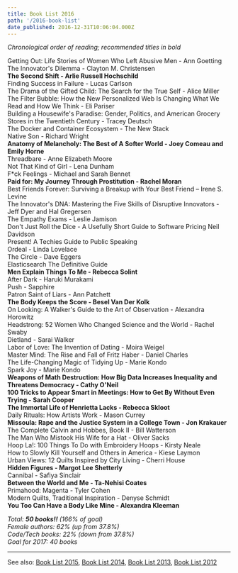 ```yaml
---
title: Book List 2016
path: '/2016-book-list'
date_published: 2016-12-31T10:06:04.000Z
---
```


_Chronological order of reading; recommended titles in bold_

Getting Out: Life Stories of Women Who Left Abusive Men - Ann Goetting  
The Innovator's Dilemma - Clayton M. Christensen  
**The Second Shift - Arlie Russell Hochschild**  
Finding Success in Failure - Lucas Carlson  
The Drama of the Gifted Child: The Search for the True Self - Alice Miller  
The Filter Bubble: How the New Personalized Web Is Changing What We Read and How We Think - Eli Pariser  
Building a Housewife's Paradise: Gender, Politics, and American Grocery Stores in the Twentieth Century - Tracey Deutsch  
The Docker and Container Ecosystem - The New Stack  
Native Son - Richard Wright  
**Anatomy of Melancholy: The Best of A Softer World - Joey Comeau and Emily Horne**  
Threadbare - Anne Elizabeth Moore  
Not That Kind of Girl - Lena Dunham  
F\*ck Feelings - Michael and Sarah Bennet  
**Paid for: My Journey Through Prostitution - Rachel Moran**  
Best Friends Forever: Surviving a Breakup with Your Best Friend – Irene S. Levine  
The Innovator's DNA: Mastering the Five Skills of Disruptive Innovators - Jeff Dyer and Hal Gregersen  
The Empathy Exams - Leslie Jamison  
Don't Just Roll the Dice - A Usefully Short Guide to Software Pricing Neil Davidson  
Present! A Techies Guide to Public Speaking  
Ordeal - Linda Lovelace  
The Circle - Dave Eggers  
Elasticsearch The Definitive Guide  
**Men Explain Things To Me - Rebecca Solint**  
After Dark - Haruki Murakami  
Push - Sapphire  
Patron Saint of Liars - Ann Patchett  
**The Body Keeps the Score - Besel Van Der Kolk**  
On Looking: A Walker's Guide to the Art of Observation - Alexandra Horowitz  
Headstrong: 52 Women Who Changed Science and the World - Rachel Swaby  
Dietland - Sarai Walker  
Labor of Love: The Invention of Dating - Moira Weigel  
Master Mind: The Rise and Fall of Fritz Haber - Daniel Charles  
The Life-Changing Magic of Tidying Up - Marie Kondo  
Spark Joy - Marie Kondo  
**Weapons of Math Destruction: How Big Data Increases Inequality and Threatens Democracy - Cathy O'Neil**  
**100 Tricks to Appear Smart in Meetings: How to Get By Without Even Trying - Sarah Cooper**  
**The Immortal Life of Henrietta Lacks - Rebecca Skloot**  
Daily Rituals: How Artists Work - Mason Currey  
**Missoula: Rape and the Justice System in a College Town - Jon Krakauer**  
The Complete Calvin and Hobbes, Book II - Bill Watterson  
The Man Who Mistook His Wife for a Hat - Oliver Sacks  
Hoop La!: 100 Things To Do with Embroidery Hoops - Kirsty Neale  
How to Slowly Kill Yourself and Others in America - Kiese Laymon  
Urban Views: 12 Quilts Inspired by City Living - Cherri House  
**Hidden Figures - Margot Lee Shetterly**  
Cannibal - Safiya Sinclair  
**Between the World and Me - Ta-Nehisi Coates**  
Primahood: Magenta - Tyler Cohen  
Modern Quilts, Traditional Inspiration - Denyse Schmidt  
**You Too Can Have a Body Like Mine - Alexandra Kleeman**

_Total: **50 books!!** (166% of goal)  
Female authors: 62% (up from 37.8%)  
Code/Tech books: 22% (down from 37.8%)  
Goal for 2017: 40 books_

---

See also: [Book List 2015](https://lizmrush.com/2015-book-list/), [Book List 2014](https://lizmrush.com/2014-book-list/), [Book List 2013](http://lizmrush.com/2013-book-list/), [Book List 2012](http://lizmrush.com/2012-book-list/)
